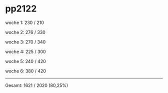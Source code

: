 # pp2122

woche 1: 230 / 210

woche 2: 276 / 330

woche 3: 270 / 340

woche 4: 225 / 300

woche 5: 240 / 420

woche 6: 380 / 420

---
Gesamt: 1621 / 2020 (80,25%)
